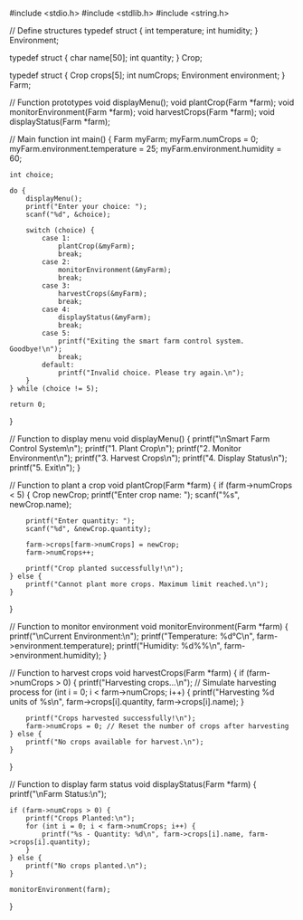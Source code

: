 #include <stdio.h>
#include <stdlib.h>
#include <string.h>

// Define structures
typedef struct {
    int temperature;
    int humidity;
} Environment;

typedef struct {
    char name[50];
    int quantity;
} Crop;

typedef struct {
    Crop crops[5];
    int numCrops;
    Environment environment;
} Farm;

// Function prototypes
void displayMenu();
void plantCrop(Farm *farm);
void monitorEnvironment(Farm *farm);
void harvestCrops(Farm *farm);
void displayStatus(Farm *farm);

// Main function
int main() {
    Farm myFarm;
    myFarm.numCrops = 0;
    myFarm.environment.temperature = 25;
    myFarm.environment.humidity = 60;

    int choice;

    do {
        displayMenu();
        printf("Enter your choice: ");
        scanf("%d", &choice);

        switch (choice) {
            case 1:
                plantCrop(&myFarm);
                break;
            case 2:
                monitorEnvironment(&myFarm);
                break;
            case 3:
                harvestCrops(&myFarm);
                break;
            case 4:
                displayStatus(&myFarm);
                break;
            case 5:
                printf("Exiting the smart farm control system. Goodbye!\n");
                break;
            default:
                printf("Invalid choice. Please try again.\n");
        }
    } while (choice != 5);

    return 0;
}

// Function to display menu
void displayMenu() {
    printf("\nSmart Farm Control System\n");
    printf("1. Plant Crop\n");
    printf("2. Monitor Environment\n");
    printf("3. Harvest Crops\n");
    printf("4. Display Status\n");
    printf("5. Exit\n");
}

// Function to plant a crop
void plantCrop(Farm *farm) {
    if (farm->numCrops < 5) {
        Crop newCrop;
        printf("Enter crop name: ");
        scanf("%s", newCrop.name);

        printf("Enter quantity: ");
        scanf("%d", &newCrop.quantity);

        farm->crops[farm->numCrops] = newCrop;
        farm->numCrops++;

        printf("Crop planted successfully!\n");
    } else {
        printf("Cannot plant more crops. Maximum limit reached.\n");
    }
}

// Function to monitor environment
void monitorEnvironment(Farm *farm) {
    printf("\nCurrent Environment:\n");
    printf("Temperature: %d°C\n", farm->environment.temperature);
    printf("Humidity: %d%%\n", farm->environment.humidity);
}

// Function to harvest crops
void harvestCrops(Farm *farm) {
    if (farm->numCrops > 0) {
        printf("Harvesting crops...\n");
        // Simulate harvesting process
        for (int i = 0; i < farm->numCrops; i++) {
            printf("Harvesting %d units of %s\n", farm->crops[i].quantity, farm->crops[i].name);
        }

        printf("Crops harvested successfully!\n");
        farm->numCrops = 0; // Reset the number of crops after harvesting
    } else {
        printf("No crops available for harvest.\n");
    }
}

// Function to display farm status
void displayStatus(Farm *farm) {
    printf("\nFarm Status:\n");

    if (farm->numCrops > 0) {
        printf("Crops Planted:\n");
        for (int i = 0; i < farm->numCrops; i++) {
            printf("%s - Quantity: %d\n", farm->crops[i].name, farm->crops[i].quantity);
        }
    } else {
        printf("No crops planted.\n");
    }

    monitorEnvironment(farm);
}
